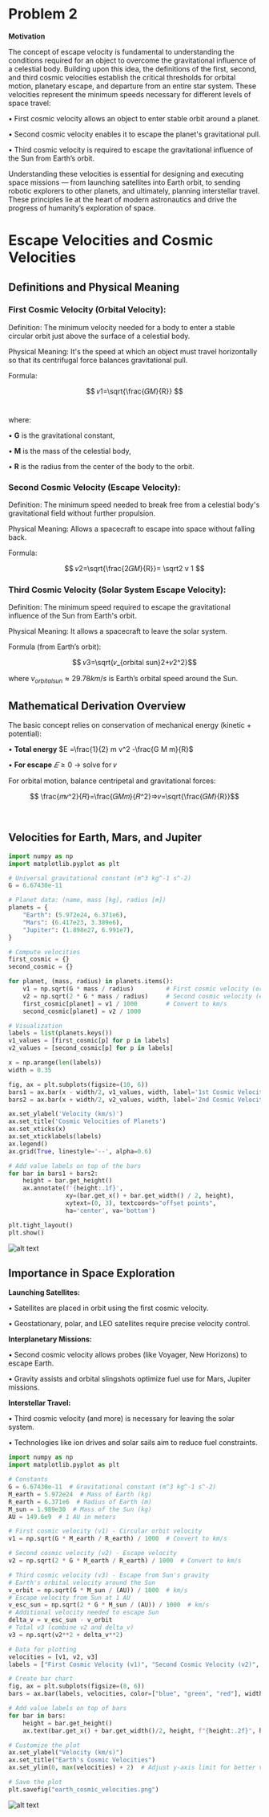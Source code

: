 # Problem 2 

**Motivation**

The concept of escape velocity is fundamental to understanding the conditions required for an object to overcome the gravitational influence of a celestial body. Building upon this idea, the definitions of the first, second, and third cosmic velocities establish the critical thresholds for orbital motion, planetary escape, and departure from an entire star system. These velocities represent the minimum speeds necessary for different levels of space travel:

• First cosmic velocity allows an object to enter stable orbit around a planet.

• Second cosmic velocity enables it to escape the planet's gravitational pull.

• Third cosmic velocity is required to escape the gravitational influence of the Sun from Earth’s orbit.

Understanding these velocities is essential for designing and executing space missions — from launching satellites into Earth orbit, to sending robotic explorers to other planets, and ultimately, planning interstellar travel. These principles lie at the heart of modern astronautics and drive the progress of humanity’s exploration of space.

# Escape Velocities and Cosmic Velocities
## Definitions and Physical Meaning
### First Cosmic Velocity (Orbital Velocity):

Definition: The minimum velocity needed for a body to enter a stable circular orbit just above the surface of a celestial body.

Physical Meaning: It's the speed at which an object must travel horizontally so that its centrifugal force balances gravitational pull.

Formula:

$$
𝑣1=\sqrt{\frac{𝐺𝑀}{R}}
$$ 
​
 
where:

• **G** is the gravitational constant,

• **M** is the mass of the celestial body,

• **R**  is the radius from the center of the body to the orbit.

### Second Cosmic Velocity (Escape Velocity):

Definition: The minimum speed needed to break free from a celestial body's gravitational field without further propulsion.

Physical Meaning: Allows a spacecraft to escape into space without falling back.

Formula:

$$
𝑣2=\sqrt{\frac{2𝐺𝑀}{R}}= \sqrt2 v 1
$$


### Third Cosmic Velocity (Solar System Escape Velocity):

Definition: The minimum speed required to escape the gravitational influence of the Sun from Earth's orbit.

Physical Meaning: It allows a spacecraft to leave the solar system.

Formula (from Earth’s orbit):

$$
𝑣3=\sqrt{𝑣_{orbital sun}2+𝑣2^2} 
​$$
 
where $v_{orbital sun}≈29.78km/s$ is Earth’s orbital speed around the Sun.

## Mathematical Derivation Overview
The basic concept relies on conservation of mechanical energy (kinetic + potential):


• **Total energy** $E =\frac{1}{2} m v^2 -\frac{G M m}{R}$


• **For escape**    $𝐸≥0$  → solve for 𝑣


For orbital motion, balance centripetal and gravitational forces:

$$
\frac{𝑚𝑣^2}{𝑅}=\frac{𝐺𝑀𝑚}{𝑅^2}⇒𝑣=\sqrt{\frac{𝐺𝑀}{R}}
​$$
 
​
 
##  Velocities for Earth, Mars, and Jupiter

```python
import numpy as np
import matplotlib.pyplot as plt

# Universal gravitational constant (m^3 kg^-1 s^-2)
G = 6.67430e-11

# Planet data: (name, mass [kg], radius [m])
planets = {
    "Earth": (5.972e24, 6.371e6),
    "Mars": (6.417e23, 3.389e6),
    "Jupiter": (1.898e27, 6.991e7),
}

# Compute velocities
first_cosmic = {}
second_cosmic = {}

for planet, (mass, radius) in planets.items():
    v1 = np.sqrt(G * mass / radius)         # First cosmic velocity (orbital)
    v2 = np.sqrt(2 * G * mass / radius)     # Second cosmic velocity (escape)
    first_cosmic[planet] = v1 / 1000        # Convert to km/s
    second_cosmic[planet] = v2 / 1000

# Visualization
labels = list(planets.keys())
v1_values = [first_cosmic[p] for p in labels]
v2_values = [second_cosmic[p] for p in labels]

x = np.arange(len(labels))
width = 0.35

fig, ax = plt.subplots(figsize=(10, 6))
bars1 = ax.bar(x - width/2, v1_values, width, label='1st Cosmic Velocity (v₁)', color='skyblue')
bars2 = ax.bar(x + width/2, v2_values, width, label='2nd Cosmic Velocity (v₂)', color='orange')

ax.set_ylabel('Velocity (km/s)')
ax.set_title('Cosmic Velocities of Planets')
ax.set_xticks(x)
ax.set_xticklabels(labels)
ax.legend()
ax.grid(True, linestyle='--', alpha=0.6)

# Add value labels on top of the bars
for bar in bars1 + bars2:
    height = bar.get_height()
    ax.annotate(f'{height:.1f}',
                xy=(bar.get_x() + bar.get_width() / 2, height),
                xytext=(0, 3), textcoords="offset points",
                ha='center', va='bottom')

plt.tight_layout()
plt.show()
```

![alt text](image-4.png)


## Importance in Space Exploration
**Launching Satellites:**

• Satellites are placed in orbit using the first cosmic velocity.

• Geostationary, polar, and LEO satellites require precise velocity control.

**Interplanetary Missions:**

• Second cosmic velocity allows probes (like Voyager, New Horizons) to escape Earth.

• Gravity assists and orbital slingshots optimize fuel use for Mars, Jupiter missions.

**Interstellar Travel:**

• Third cosmic velocity (and more) is necessary for leaving the solar system.

• Technologies like ion drives and solar sails aim to reduce fuel constraints.

```python
import numpy as np
import matplotlib.pyplot as plt

# Constants
G = 6.67430e-11  # Gravitational constant (m^3 kg^-1 s^-2)
M_earth = 5.972e24  # Mass of Earth (kg)
R_earth = 6.371e6  # Radius of Earth (m)
M_sun = 1.989e30  # Mass of the Sun (kg)
AU = 149.6e9  # 1 AU in meters

# First cosmic velocity (v1) - Circular orbit velocity
v1 = np.sqrt(G * M_earth / R_earth) / 1000  # Convert to km/s

# Second cosmic velocity (v2) - Escape velocity
v2 = np.sqrt(2 * G * M_earth / R_earth) / 1000  # Convert to km/s

# Third cosmic velocity (v3) - Escape from Sun's gravity
# Earth's orbital velocity around the Sun
v_orbit = np.sqrt(G * M_sun / (AU)) / 1000  # km/s
# Escape velocity from Sun at 1 AU
v_esc_sun = np.sqrt(2 * G * M_sun / (AU)) / 1000  # km/s
# Additional velocity needed to escape Sun
delta_v = v_esc_sun - v_orbit
# Total v3 (combine v2 and delta_v)
v3 = np.sqrt(v2**2 + delta_v**2)

# Data for plotting
velocities = [v1, v2, v3]
labels = ["First Cosmic Velocity (v1)", "Second Cosmic Velocity (v2)", "Third Cosmic Velocity (v3)"]

# Create bar chart
fig, ax = plt.subplots(figsize=(8, 6))
bars = ax.bar(labels, velocities, color=["blue", "green", "red"], width=0.5)

# Add value labels on top of bars
for bar in bars:
    height = bar.get_height()
    ax.text(bar.get_x() + bar.get_width()/2, height, f"{height:.2f}", ha="center", va="bottom")

# Customize the plot
ax.set_ylabel("Velocity (km/s)")
ax.set_title("Earth's Cosmic Velocities")
ax.set_ylim(0, max(velocities) + 2)  # Adjust y-axis limit for better visibility

# Save the plot
plt.savefig("earth_cosmic_velocities.png")
```

![alt text](image-5.png)